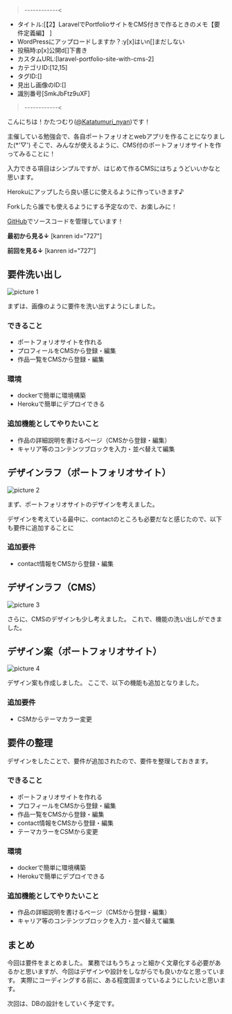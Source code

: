>------------<
- タイトル:[【2】LaravelでPortfolioサイトをCMS付きで作るときのメモ【要件定義編】 ]
- WordPressにアップロードしますか？:y[x]はいn[]まだしない
- 投稿時:p[x]公開d[]下書き
- カスタムURL:[laravel-portfolio-site-with-cms-2]
- カテゴリID:[12,15]
- タグID:[]
- 見出し画像のID:[]
- 識別番号[SmkJbFtz9uXF]
>------------<

<!-- ↓続き
[kanren id=""] -->

こんにちは！かたつむり([@Katatumuri_nyan](https://twitter.com/Katatumuri_nyan))です！

主催している勉強会で、各自ポートフォリオとwebアプリを作ることになりました(*'▽')
そこで、みんなが使えるように、CMS付のポートフォリオサイトを作ってみることに！

入力できる項目はシンプルですが、はじめて作るCMSにはちょうどいいかなと思います。

Herokuにアップしたら良い感じに使えるように作っていきます♪

Forkしたら誰でも使えるようにする予定なので、お楽しみに！

[GitHub]()でソースコードを管理しています！

**最初から見る↓**
[kanren id="727"]

**前回を見る↓**
[kanren id="727"]

## 要件洗い出し
![picture 1](images/52a0809e96b88a28d8db78db0bafbd16bc9ec5c056dddb0b0f8e9675d0cd57d8.png)  

まずは、画像のように要件を洗い出すようにしました。


### できること
- ポートフォリオサイトを作れる
- プロフィールをCMSから登録・編集
- 作品一覧をCMSから登録・編集

### 環境
- dockerで簡単に環境構築
- Herokuで簡単にデプロイできる

### 追加機能としてやりたいこと
- 作品の詳細説明を書けるページ（CMSから登録・編集）
- キャリア等のコンテンツブロックを入力・並べ替えて編集


## デザインラフ（ポートフォリオサイト）
![picture 2](images/21cd7d75dcb1703dff1cd232fe838bec96d81284e43ca0ec0c6fe4dd32c8100d.png)  

まず、ポートフォリオサイトのデザインを考えました。

デザインを考えている最中に、contactのところも必要だなと感じたので、以下も要件に追加することに

### 追加要件
- contact情報をCMSから登録・編集


## デザインラフ（CMS）
![picture 3](images/6d9376aa30feaed53ca7b33ddd401da84fa6d98c85f8f69b80f152e79baddb26.png)  

さらに、CMSのデザインも少し考えました。
これで、機能の洗い出しができました。


## デザイン案（ポートフォリオサイト）
![picture 4](images/58958e274fbc87d16cad9245d9cc17912cc5ab3cbbbf4657b0764a4a8f8fb498.png)  

デザイン案も作成しました。
ここで、以下の機能も追加となりました。

### 追加要件
- CSMからテーマカラー変更


## 要件の整理
デザインをしたことで、要件が追加されたので、要件を整理しておきます。


### できること
- ポートフォリオサイトを作れる
- プロフィールをCMSから登録・編集
- 作品一覧をCMSから登録・編集
- contact情報をCMSから登録・編集
- テーマカラーをCSMから変更

### 環境
- dockerで簡単に環境構築
- Herokuで簡単にデプロイできる

### 追加機能としてやりたいこと
- 作品の詳細説明を書けるページ（CMSから登録・編集）
- キャリア等のコンテンツブロックを入力・並べ替えて編集


## まとめ
今回は要件をまとめました。
業務ではもうちょっと細かく文章化する必要があるかと思いますが、今回はデザインや設計をしながらでも良いかなと思っています。
実際にコーディングする前に、ある程度固まっているようにしたいと思います。

次回は、DBの設計をしていく予定です。
